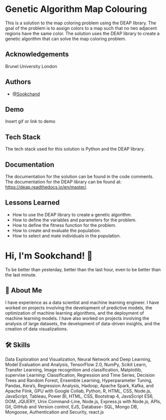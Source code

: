 
# Genetic Algorithm Map Colouring

This is a solution to the map coloring problem using the DEAP library. The goal of the problem is to assign colors to a map such that no two adjacent regions have the same color. The solution uses the DEAP library to create a genetic algorithm that can solve the map coloring problem.

## Acknowledgements
Brunel University London

## Authors

- [@Sookchand](https://github.com/Sookchand)


## Demo

Insert gif or link to demo


## Tech Stack

The tech stack used for this solution is Python and the DEAP library.

## Documentation

The documentation for the solution can be found in the code comments. The documentation for the DEAP library can be found at: https://deap.readthedocs.io/en/master/.


## Lessons Learned

- How to use the DEAP library to create a genetic algorithm.
- How to define the variables and parameters for the problem.
- How to define the fitness function for the problem.
- How to create and evaluate the population.
- How to select and mate individuals in the population.
# Hi, I'm Sookchand! 👋

To be better than yesterday, better than the last hour, even to be better than the last
minute.
## 🚀 About Me
I have experience as a data scientist and machine learning engineer. I have worked on
projects involving the development of predictive models, the optimization of machine
learning algorithms, and the deployment of machine learning models. I have also worked on
projects involving the analysis of large datasets, the development of data-driven insights,
and the creation of data visualizations.
## 🛠 Skills
Data Exploration and Visualization, Neural Network and Deep Learning, Model Evaluation
and Analysis, TensorFlow 2.0, NumPy, Scikit Learn, Transfer Learning, Image recognition and
classification, Matplotlib, supervise Learning: Classification, Regression and Time Series,
Decision Trees and Random Forest, Ensemble Learning, Hyperparameter Tuning, Pandas,
Kera’s, Regression Analysis, Hadoop, Apache Spark, Kafka, and Apache Flink, GPU with
Google Collab, Python, R, HTML, CSS, Node.js, JavaScript, Tableau, Power BI, HTML, CSS,
Bootstrap 4, JavaScript ES6, DOM, JQUERY, Unix Command-Line, Node.js, Express.js with Node.js,
APIs, Git, GitHub and Version control, EJS, Database- SQL, Mongo DB, Mongoose, Authentication and
Security, react.js